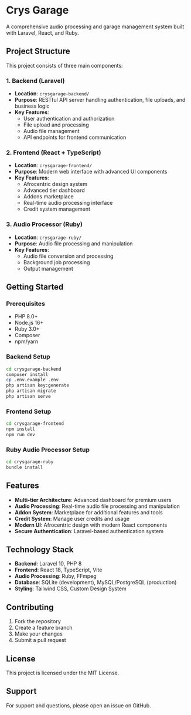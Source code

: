# Crys Garage

A comprehensive audio processing and garage management system built with Laravel, React, and Ruby.

## Project Structure

This project consists of three main components:

### 1. Backend (Laravel)
- **Location**: `crysgarage-backend/`
- **Purpose**: RESTful API server handling authentication, file uploads, and business logic
- **Key Features**:
  - User authentication and authorization
  - File upload and processing
  - Audio file management
  - API endpoints for frontend communication

### 2. Frontend (React + TypeScript)
- **Location**: `crysgarage-frontend/`
- **Purpose**: Modern web interface with advanced UI components
- **Key Features**:
  - Afrocentric design system
  - Advanced tier dashboard
  - Addons marketplace
  - Real-time audio processing interface
  - Credit system management

### 3. Audio Processor (Ruby)
- **Location**: `crysgarage-ruby/`
- **Purpose**: Audio file processing and manipulation
- **Key Features**:
  - Audio file conversion and processing
  - Background job processing
  - Output management

## Getting Started

### Prerequisites
- PHP 8.0+
- Node.js 16+
- Ruby 3.0+
- Composer
- npm/yarn

### Backend Setup
```bash
cd crysgarage-backend
composer install
cp .env.example .env
php artisan key:generate
php artisan migrate
php artisan serve
```

### Frontend Setup
```bash
cd crysgarage-frontend
npm install
npm run dev
```

### Ruby Audio Processor Setup
```bash
cd crysgarage-ruby
bundle install
```

## Features

- **Multi-tier Architecture**: Advanced dashboard for premium users
- **Audio Processing**: Real-time audio file processing and manipulation
- **Addon System**: Marketplace for additional features and tools
- **Credit System**: Manage user credits and usage
- **Modern UI**: Afrocentric design with modern React components
- **Secure Authentication**: Laravel-based authentication system

## Technology Stack

- **Backend**: Laravel 10, PHP 8
- **Frontend**: React 18, TypeScript, Vite
- **Audio Processing**: Ruby, FFmpeg
- **Database**: SQLite (development), MySQL/PostgreSQL (production)
- **Styling**: Tailwind CSS, Custom Design System

## Contributing

1. Fork the repository
2. Create a feature branch
3. Make your changes
4. Submit a pull request

## License

This project is licensed under the MIT License.

## Support

For support and questions, please open an issue on GitHub. 